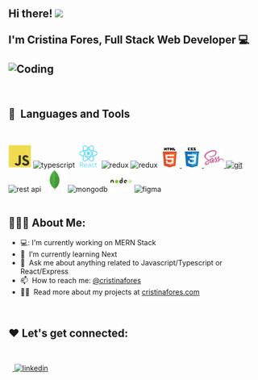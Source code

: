 <h2 align="left">
 <abc>
  <br>Hi there! <img src="https://user-images.githubusercontent.com/42378118/110234147-e3259600-7f4e-11eb-95be-0c4047144dea.gif" width="30"><br>
  <br> I'm Cristina Fores, Full Stack Web Developer 💻<br>
  <br>
  <img  width="37%" src="https://mir-s3-cdn-cf.behance.net/project_modules/disp/601014116770475.6068beff4640a.gif" alt="Coding" />
 </abc>

</h2> 
<br>
<h2> 🚀 &nbsp;Languages and Tools</h2>
<br>
<p align="left">
<img src="https://raw.githubusercontent.com/devicons/devicon/master/icons/javascript/javascript-original.svg" alt="javascript" width="45" height="45" />
<img src="https://user-images.githubusercontent.com/25181517/183890598-19a0ac2d-e88a-4005-a8df-1ee36782fde1.png" alt="typescript" width="45" height="45" />
<img src="https://raw.githubusercontent.com/devicons/devicon/master/icons/react/react-original-wordmark.svg" alt="react" width="45" height="45" />
<img src="https://user-images.githubusercontent.com/25181517/187896150-cc1dcb12-d490-445c-8e4d-1275cd2388d6.png" alt="redux" width="45" height="45" />
<img src="https://user-images.githubusercontent.com/25181517/187955005-f4ca6f1a-e727-497b-b81b-93fb9726268e.png" alt="redux" width="45" height="45" />
<a href="https://www.w3.org/html/" target="_blank"> <img src="https://raw.githubusercontent.com/devicons/devicon/master/icons/html5/html5-original-wordmark.svg" alt="html5" width="40" height="40"/> </a>
<a href="https://www.w3schools.com/css/" target="_blank"> <img src="https://raw.githubusercontent.com/devicons/devicon/master/icons/css3/css3-original-wordmark.svg" alt="css3" width="40" height="40"/> </a>
<a href="https://sass-lang.com" target="_blank"> <img src="https://raw.githubusercontent.com/devicons/devicon/master/icons/sass/sass-original.svg" alt="sass" width="40" height="40"/> </a>
<a href="https://git-scm.com/" target="_blank"> <img src="https://www.vectorlogo.zone/logos/git-scm/git-scm-icon.svg" alt="git" width="40" height="40"/> </a>
<img src="https://user-images.githubusercontent.com/25181517/192107858-fe19f043-c502-4009-8c47-476fc89718ad.png" alt="rest api" width="45" height="45" />
<img src="https://raw.githubusercontent.com/devicons/devicon/master/icons/mongodb/mongodb-original.svg" alt="mongodb" width="45" height="45" />
<img src="https://user-images.githubusercontent.com/25181517/183859966-a3462d8d-1bc7-4880-b353-e2cbed900ed6.png" alt="mongodb" width="45" height="45" />
<img src="https://raw.githubusercontent.com/devicons/devicon/master/icons/nodejs/nodejs-original-wordmark.svg" alt="nodejs" width="45" height="45" />
<img src="https://cdn.jsdelivr.net/gh/devicons/devicon/icons/figma/figma-original.svg" alt="figma" width="45" height="45"/> 
<br>
 
<br>
<h2 align="left">👨🏻‍💻 About Me:</h2>

- 💻: I'm currently working on MERN Stack
- 🌱 &nbsp;I’m currently learning Next
- 💬 &nbsp;Ask me about anything related to Javascript/Typescript or React/Express
- 📫 &nbsp;How to reach me: [@cristinafores](https://www.linkedin.com/in/cristina-fores-campos/)
- 👨‍💻 &nbsp;Read more about my projects at [cristinafores.com](https://app.netlify.com/sites/astounding-croissant-ee6b72/overview)
<br>

<h2 align="left">❤️ Let's get connected:</h2>
<br>  
<p align="left">

&nbsp;&nbsp;<a href="https://www.linkedin.com/in/cristina-fores-campos" target="_blank"> <img src="https://img.shields.io/badge/LinkedIn-0077B5?style=for-the-badge&logo=linkedin&logoColor=whit" alt="linkedin"/> </a>
 

</p>
